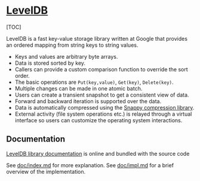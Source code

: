 # [LevelDB](https://github.com/google/leveldb)

[TOC]



LevelDB is a fast key-value storage library written at Google that provides an ordered mapping from string keys to string values.

- Keys and values are arbitrary byte arrays.
- Data is stored sorted by key.
- Callers can provide a custom comparison function to override the sort order.
- The basic operations are `Put(key,value)`, `Get(key)`, `Delete(key)`.
- Multiple changes can be made in one atomic batch.
- Users can create a transient snapshot to get a consistent view of data.
- Forward and backward iteration is supported over the data.
- Data is automatically compressed using the [Snappy compression library](https://google.github.io/snappy/).
- External activity (file system operations etc.) is relayed through a virtual interface so users can customize the operating system interactions.

## Documentation

[LevelDB library documentation](https://github.com/google/leveldb/blob/main/doc/index.md) is online and bundled with the source code

See [doc/index.md](https://github.com/google/leveldb/blob/main/doc/index.md) for more explanation. See [doc/impl.md](https://github.com/google/leveldb/blob/main/doc/impl.md) for a brief overview of the implementation.